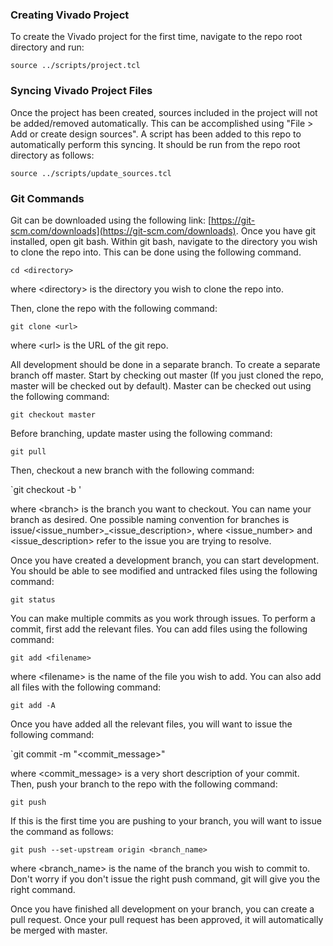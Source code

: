 ### Creating Vivado Project

To create the Vivado project for the first time, navigate to the repo root directory and run:

`source ../scripts/project.tcl`

### Syncing Vivado Project Files

Once the project has been created, sources included in the project will not be added/removed automatically. This can be accomplished using "File > Add or create design sources". A script has been added to this repo to automatically perform this syncing. It should be run from the repo root directory as follows:

`source ../scripts/update_sources.tcl`

### Git Commands

Git can be downloaded using the following link: [https://git-scm.com/downloads](https://git-scm.com/downloads). Once you have git installed, open git bash. Within git bash, navigate to the directory you wish to clone the repo into. This can be done using the following command.

`cd <directory>`

where \<directory\> is the directory you wish to clone the repo into.

Then, clone the repo with the following command:

`git clone <url>`

where \<url\> is the URL of the git repo.

All development should be done in a separate branch. To create a separate branch off master. Start by checking out master (If you just cloned the repo, master will be checked out by default). Master can be checked out using the following command:

`git checkout master`

Before branching, update master using the following command:

`git pull`

Then, checkout a new branch with the following command:

`git checkout -b <branch>'

where \<branch\> is the branch you want to checkout. You can name your branch as desired. One possible naming convention for branches is issue/<issue_number>_<issue_description>, where <issue_number> and <issue_description> refer to the issue you are trying to resolve.

Once you have created a development branch, you can start development. You should be able to see modified and untracked files using the following command:

`git status`

You can make multiple commits as you work through issues. To perform a commit, first add the relevant files. You can add files using the following command:

`git add <filename>`

where \<filename\> is the name of the file you wish to add. You can also add all files with the following command:

`git add -A`

Once you have added all the relevant files, you will want to issue the following command:

`git commit -m "<commit_message>"

where \<commit_message\> is a very short description of your commit. Then, push your branch to the repo with the following command:

`git push`

If this is the first time you are pushing to your branch, you will want to issue the command as follows:

`git push --set-upstream origin <branch_name>`

where \<branch_name\> is the name of the branch you wish to commit to. Don't worry if you don't issue the right push command, git will give you the right command.

Once you have finished all development on your branch, you can create a pull request. Once your pull request has been approved, it will automatically be merged with master.

